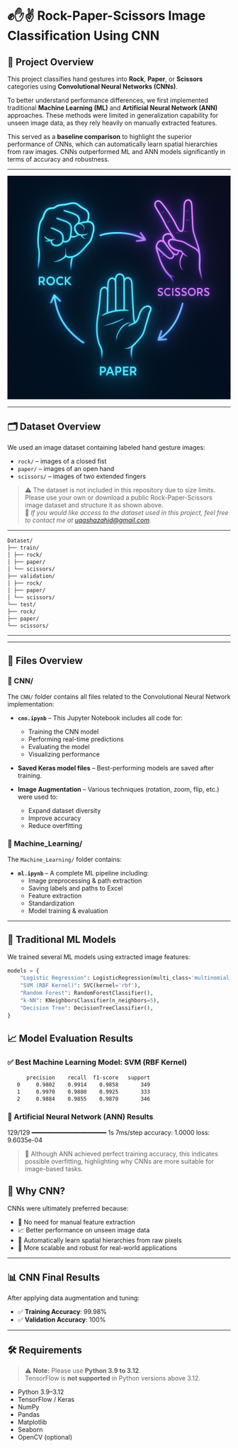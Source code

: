 # ✊✋✌️ Rock-Paper-Scissors Image Classification Using CNN

## 📌 Project Overview  
This project classifies hand gestures into **Rock**, **Paper**, or **Scissors** categories using **Convolutional Neural Networks (CNNs)**.  

To better understand performance differences, we first implemented traditional **Machine Learning (ML)** and **Artificial Neural Network (ANN)** approaches. These methods were limited in generalization capability for unseen image data, as they rely heavily on manually extracted features.  

This served as a **baseline comparison** to highlight the superior performance of CNNs, which can automatically learn spatial hierarchies from raw images. CNNs outperformed ML and ANN models significantly in terms of accuracy and robustness.

---

<img src="Images/Stone-Paper-Scissors.png" alt="Stone Paper Scissors Game Demo" width="600"/>

---
## 🗂️ Dataset Overview  
We used an image dataset containing labeled hand gesture images:
- `rock/` – images of a closed fist  
- `paper/` – images of an open hand  
- `scissors/` – images of two extended fingers  

> ⚠️ The dataset is not included in this repository due to size limits.  
> Please use your own or download a public Rock-Paper-Scissors image dataset and structure it as shown above.  
> 📩 *If you would like access to the dataset used in this project, feel free to contact me at [uqashazahid@gmail.com](mailto:uqashazahid@gmail.com).*

---

```plaintext
Dataset/
├── train/
│ ├── rock/
│ ├── paper/
│ └── scissors/
├── validation/
│ ├── rock/
│ ├── paper/
│ └── scissors/
└── test/
├── rock/
├── paper/
└── scissors/
```
---


---

## 📁 Files Overview

### 📂 CNN/  
The `CNN/` folder contains all files related to the Convolutional Neural Network implementation:
- **`cnn.ipynb`** – This Jupyter Notebook includes all code for:
  - Training the CNN model  
  - Performing real-time predictions  
  - Evaluating the model  
  - Visualizing performance  

- **Saved Keras model files** – Best-performing models are saved after training.  

- **Image Augmentation** – Various techniques (rotation, zoom, flip, etc.) were used to:
  - Expand dataset diversity  
  - Improve accuracy  
  - Reduce overfitting  

### 📂 Machine_Learning/  
The `Machine_Learning/` folder contains:
- **`ml.ipynb`** – A complete ML pipeline including:
  - Image preprocessing & path extraction  
  - Saving labels and paths to Excel  
  - Feature extraction  
  - Standardization  
  - Model training & evaluation  

---

## 🔬 Traditional ML Models  

We trained several ML models using extracted image features:
```python
models = {
    "Logistic Regression": LogisticRegression(multi_class='multinomial', solver='lbfgs', max_iter=1000),
    "SVM (RBF Kernel)": SVC(kernel='rbf'),
    "Random Forest": RandomForestClassifier(),
    "k-NN": KNeighborsClassifier(n_neighbors=5),
    "Decision Tree": DecisionTreeClassifier(),
}
```
## 📈 Model Evaluation Results

### ✅ Best Machine Learning Model: SVM (RBF Kernel)
          precision    recall  f1-score   support
       0     0.9802    0.9914    0.9858       349
       1     0.9970    0.9880    0.9925       333
       2     0.9884    0.9855    0.9870       346



### 🤖 Artificial Neural Network (ANN) Results

129/129 ━━━━━━━━━━━━━━━━━━━━ 1s 7ms/step
accuracy: 1.0000
loss: 9.6035e-04


> 📌 Although ANN achieved perfect training accuracy, this indicates possible overfitting, highlighting why CNNs are more suitable for image-based tasks.
> 



## 🧠 Why CNN?

CNNs were ultimately preferred because:

- 🚫 No need for manual feature extraction  
- 📈 Better performance on unseen image data  
- 🧭 Automatically learn spatial hierarchies from raw pixels  
- 💪 More scalable and robust for real-world applications  

---

## 📊 CNN Final Results

After applying data augmentation and tuning:

- ✅ **Training Accuracy**: 99.98%  
- ✅ **Validation Accuracy**: 100%  

---

## 🛠️ Requirements

> ⚠️ **Note:** Please use **Python 3.9 to 3.12**.  
> TensorFlow is **not supported** in Python versions above 3.12.

- Python 3.9–3.12  
- TensorFlow / Keras  
- NumPy  
- Pandas  
- Matplotlib
- Seaborn
- OpenCV (optional)



